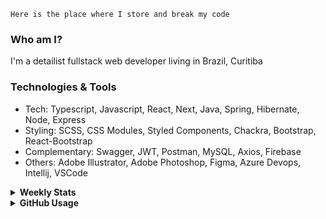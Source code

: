 ```
Here is the place where I store and break my code
```

### Who am I?
I'm a detailist fullstack web developer living in Brazil, Curitiba

### Technologies & Tools
- Tech: Typescript, Javascript, React, Next, Java, Spring, Hibernate, Node, Express
- Styling: SCSS, CSS Modules, Styled Components, Chackra, Bootstrap, React-Bootstrap
- Complementary: Swagger, JWT, Postman, MySQL, Axios, Firebase
- Others: Adobe Illustrator, Adobe Photoshop, Figma, Azure Devops, Intellij, VSCode


<details>
  <summary><b> Weekly Stats</b></summary>
<!--START_SECTION:waka-->

```text
TypeScript       28 hrs 20 mins  █████████████████████▓░░░   86.25 %
JavaScript       3 hrs 14 mins   ██▒░░░░░░░░░░░░░░░░░░░░░░   09.86 %
JSON             40 mins         ▓░░░░░░░░░░░░░░░░░░░░░░░░   02.04 %
CSS              25 mins         ▒░░░░░░░░░░░░░░░░░░░░░░░░   01.32 %
XML              3 mins          ░░░░░░░░░░░░░░░░░░░░░░░░░   00.19 %
Bash             3 mins          ░░░░░░░░░░░░░░░░░░░░░░░░░   00.16 %
```

<!--END_SECTION:waka-->
</details>

<details>
  <summary><b> GitHub Usage</b></summary>
  
[![Top Langs](https://github-readme-stats.vercel.app/api/top-langs/?username=gxlpes&&langs_count=9&layout=compact)](https://github.com/anuraghazra/github-readme-stats)

</details>
